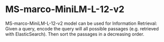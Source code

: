 # MS-marco-MiniLM-L-12-v2
MS-marco-MiniLM-L-12-v2 model can be used for Information Retrieval: Given a query, encode the query will all possible passages (e.g. retrieved with ElasticSearch). Then sort the passages in a decreasing order. 
